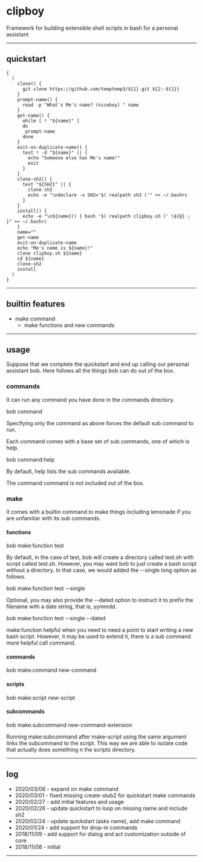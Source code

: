 # clipboy

Framework for building extensible shell scripts in bash for a personal assistant 

---

## quickstart

```
{
  (
    clone() {
      git clone https://github.com/temptemp3/${1}.git ${2:-${1}}
    } 
    prompt-name() {
      read -p "What's Me's name? (niceboy) " name
    }
    get-name() {
      while [ ! "${name}" ]
      do
       prompt-name
      done
    }
    exit-on-duplicate-name() {
      test ! -d "${name}" || { 
        echo "Someone else has Me's name!" 
        exit 
      }
    }
    clone-sh2() {
      test "${SH2}" || {
        clone sh2 
        echo -e "\ndeclare -x SH2='$( realpath sh3 )'" >> ~/.bashrc 
      }
    }
    install() {
      echo -e "\n${name}() { bash '$( realpath clipboy.sh )' \${@} ; }" >> ~/.bashrc
    }
    name=""
    get-name
    exit-on-duplicate-name
    echo "Me's name is ${name}!"
    clone clipboy.sh ${name}
    cd ${name}
    clone-sh2
    install
  )
}
```

---

## builtin features

 + make command
    + make functions and new commands

---

## usage

Suppose that we complete the quickstart and end up calling our personal assistant bob. Here follows all the things bob can do out of the box.

### commands

It can run any command you have done in the commands directory.

bob command

Specifying only the command as above forces the default sub command to run.

Each command comes with a base set of sub commands, one of which is help. 

bob command:help

By default, help lists the sub commands available.

The command command is not included out of the box.

### make

It comes with a builtin command to make things including lemonade if you are unfamiliar with its sub commands.

#### functions

bob make:function test

By default, in the case of test, bob will create a directory called test.sh with script called test.sh. However, you may want bob to just create a bash script without a directory. In that case, we would added the --single long option as follows.

bob make:function test --single

Optional, you may also provide the --dated option to instruct it to prefix the filename with a date string, that is, yymmdd.

bob make:function test --single --dated

make:function helpful when you need to need a point to start writing a new bash script. However, it may be used to extend it, there is a sub command more helpful call command.

#### commands

bob make:command new-command

#### scripts

bob make:script new-script

#### subcommands

bob make:subcommand new-command-extension

Running make:subcommand after make-script using the same argument links the subcommand to the script. This way we are able to isolate code that actually does something n the scripts directory.

---

## log


 + 2020/03/06 - expand on make command
 + 2020/03/01 - fixed missing create-stub2 for quickstart make commands
 + 2020/02/27 - add initial features and usage 
 + 2020/02/26 - update quickstart to loop on missing name and include sh2 
 + 2020/02/24 - update quickstart (asks name), add make command
 + 2020/01/24 - add support for drop-in commands
 + 2018/11/09 - add support for dialog and act customization outside of core
 + 2018/11/08 - initial

---
